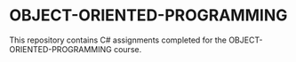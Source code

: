 # OBJECT-ORIENTED-PROGRAMMING
This repository contains C# assignments completed for the OBJECT-ORIENTED-PROGRAMMING course.
